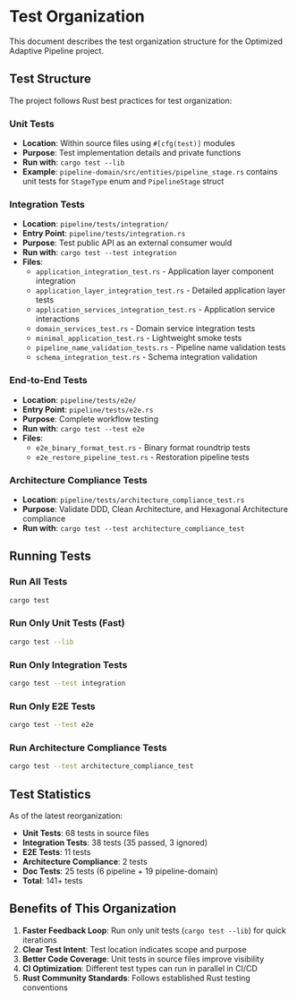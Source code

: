 # Test Organization

This document describes the test organization structure for the Optimized Adaptive Pipeline project.

## Test Structure

The project follows Rust best practices for test organization:

### Unit Tests
- **Location**: Within source files using `#[cfg(test)]` modules
- **Purpose**: Test implementation details and private functions
- **Run with**: `cargo test --lib`
- **Example**: `pipeline-domain/src/entities/pipeline_stage.rs` contains unit tests for `StageType` enum and `PipelineStage` struct

### Integration Tests
- **Location**: `pipeline/tests/integration/`
- **Entry Point**: `pipeline/tests/integration.rs`
- **Purpose**: Test public API as an external consumer would
- **Run with**: `cargo test --test integration`
- **Files**:
  - `application_integration_test.rs` - Application layer component integration
  - `application_layer_integration_test.rs` - Detailed application layer tests
  - `application_services_integration_test.rs` - Application service interactions
  - `domain_services_test.rs` - Domain service integration tests
  - `minimal_application_test.rs` - Lightweight smoke tests
  - `pipeline_name_validation_tests.rs` - Pipeline name validation tests
  - `schema_integration_test.rs` - Schema integration validation

### End-to-End Tests
- **Location**: `pipeline/tests/e2e/`
- **Entry Point**: `pipeline/tests/e2e.rs`
- **Purpose**: Complete workflow testing
- **Run with**: `cargo test --test e2e`
- **Files**:
  - `e2e_binary_format_test.rs` - Binary format roundtrip tests
  - `e2e_restore_pipeline_test.rs` - Restoration pipeline tests

### Architecture Compliance Tests
- **Location**: `pipeline/tests/architecture_compliance_test.rs`
- **Purpose**: Validate DDD, Clean Architecture, and Hexagonal Architecture compliance
- **Run with**: `cargo test --test architecture_compliance_test`

## Running Tests

### Run All Tests
```bash
cargo test
```

### Run Only Unit Tests (Fast)
```bash
cargo test --lib
```

### Run Only Integration Tests
```bash
cargo test --test integration
```

### Run Only E2E Tests
```bash
cargo test --test e2e
```

### Run Architecture Compliance Tests
```bash
cargo test --test architecture_compliance_test
```

## Test Statistics

As of the latest reorganization:
- **Unit Tests**: 68 tests in source files
- **Integration Tests**: 38 tests (35 passed, 3 ignored)
- **E2E Tests**: 11 tests
- **Architecture Compliance**: 2 tests
- **Doc Tests**: 25 tests (6 pipeline + 19 pipeline-domain)
- **Total**: 141+ tests

## Benefits of This Organization

1. **Faster Feedback Loop**: Run only unit tests (`cargo test --lib`) for quick iterations
2. **Clear Test Intent**: Test location indicates scope and purpose
3. **Better Code Coverage**: Unit tests in source files improve visibility
4. **CI Optimization**: Different test types can run in parallel in CI/CD
5. **Rust Community Standards**: Follows established Rust testing conventions
